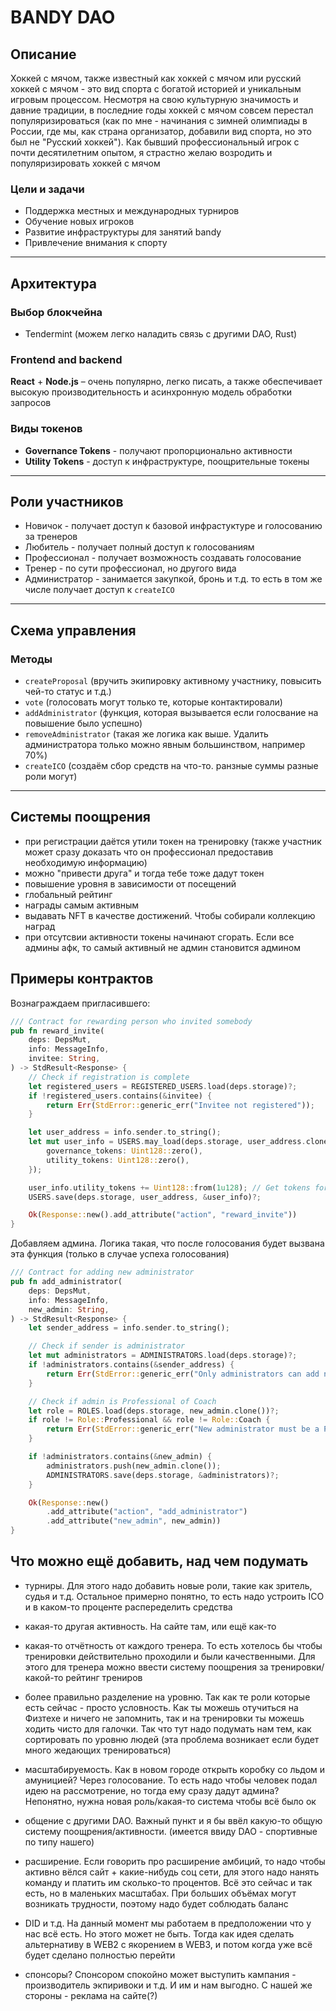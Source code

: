 # BANDY DAO

## Описание
Хоккей с мячом, также известный как хоккей с мячом или русский хоккей с мячом - это вид спорта с богатой историей и уникальным игровым процессом. Несмотря на свою культурную значимость и давние традиции, в последние годы хоккей с мячом совсем перестал популяризироваться (как по мне - начинания с зимней олимпиады в России, где мы, как страна организатор, добавили вид спорта, но это был не "Русский хоккей"). Как бывший профессиональный игрок с почти десятилетним опытом, я страстно желаю возродить и популяризировать хоккей с мячом

### Цели и задачи
- Поддержка местных и международных турниров
- Обучение новых игроков
- Развитие инфраструктуры для занятий bandy
- Привлечение внимания к спорту

---

## Архитектура

### Выбор блокчейна

- Tendermint (можем легко наладить связь с другими DAO, Rust)

### Frontend and backend

**React** + **Node.js** – очень популярно, легко писать, а также обеспечивает высокую производительность и асинхронную модель обработки запросов

### Виды токенов

- **Governance Tokens** - получают пропорционально активности
- **Utility Tokens** - доступ к инфраструктуре, поощрительные токены

---

## Роли участников
- Новичок - получает доступ к базовой инфрастуктуре и голосованию за тренеров
- Любитель - получает полный доступ к голосованиям
- Профессионал - получает возможность создавать голосование
- Тренер - по сути профессионал, но другого вида
- Администратор - занимается закупкой, бронь и т.д. то есть в том же числе получает доступ к `createICO`

---

## Схема управления
### Методы
- `createProposal` (вручить экипировку активному участнику, повысить чей-то статус и т.д.)
- `vote` (голосовать могут только те, которые контактировали)
- `addAdministrator` (функция, которая вызывается если голосвание на повышение было успешно)
- `removeAdministrator` (такая же логика как выше. Удалить администратора только можно явным большинством, например 70%)
- `createICO` (создаём сбор средств на что-то. ранзные суммы разные роли могут)

--- 

## Системы поощрения
- при регистрации даётся утили токен на тренировку (также участник может сразу доказать что он профессионал предоставив необходимую информацию)
- можно "привести друга" и тогда тебе тоже дадут токен
- повышение уровня в зависимости от посещений
- глобальный рейтинг
- награды самым активным
- выдавать NFT в качестве достижений. Чтобы собирали коллекцию наград
- при отсутсвии активности токены начинают сгорать. Если все админы афк, то самый активный не админ становится админом

## Примеры контрактов

Вознаграждаем пригласившего:
```Rust
/// Contract for rewarding person who invited somebody
pub fn reward_invite(
    deps: DepsMut,
    info: MessageInfo,
    invitee: String,
) -> StdResult<Response> {
    // Check if registration is complete
    let registered_users = REGISTERED_USERS.load(deps.storage)?;
    if !registered_users.contains(&invitee) {
        return Err(StdError::generic_err("Invitee not registered"));
    }

    let user_address = info.sender.to_string();
    let mut user_info = USERS.may_load(deps.storage, user_address.clone())?.unwrap_or(TokenInfo {
        governance_tokens: Uint128::zero(),
        utility_tokens: Uint128::zero(),
    });

    user_info.utility_tokens += Uint128::from(1u128); // Get tokens for invitation
    USERS.save(deps.storage, user_address, &user_info)?;

    Ok(Response::new().add_attribute("action", "reward_invite"))
}
```

Добавляем админа. Логика такая, что после голосования будет вызвана эта функция (только в случае успеха голосования)

```Rust
/// Contract for adding new administrator
pub fn add_administrator(
    deps: DepsMut,
    info: MessageInfo,
    new_admin: String,
) -> StdResult<Response> {
    let sender_address = info.sender.to_string();

    // Check if sender is administrator
    let mut administrators = ADMINISTRATORS.load(deps.storage)?;
    if !administrators.contains(&sender_address) {
        return Err(StdError::generic_err("Only administrators can add new administrators"));
    }

    // Check if admin is Professional of Coach
    let role = ROLES.load(deps.storage, new_admin.clone())?;
    if role != Role::Professional && role != Role::Coach {
        return Err(StdError::generic_err("New administrator must be a Professional or a Coach"));
    }

    if !administrators.contains(&new_admin) {
        administrators.push(new_admin.clone());
        ADMINISTRATORS.save(deps.storage, &administrators)?;
    }

    Ok(Response::new()
        .add_attribute("action", "add_administrator")
        .add_attribute("new_admin", new_admin))
}
```

## Что можно ещё добавить, над чем подумать
- турниры. Для этого надо добавить новые роли, такие как зритель, судья и т.д. Остальное примерно понятно, то есть надо устроить ICO и в каком-то проценте распеределить средства

- какая-то другая активность. На сайте там, или ещё как-то

- какая-то отчётность от каждого тренера. То есть хотелось бы чтобы тренировки действительно проходили и были качественными. Для этого для тренера можно ввести систему поощрения за тренировки/какой-то рейтинг трениров

- более правильно разделение на уровню. Так как те роли которые есть сейчас - просто условность. Как ты можешь отучиться на Физтехе и ничего не запомнить, так и на тренировки ты можешь ходить чисто для галочки. Так что тут надо подумать нам тем, как сортировать по уровню людей (эта проблема возникает если будет много жедающих тренироваться)

- масштабируемость. Как в новом городе открыть коробку со льдом и амуницией? Через голосование. То есть надо чтобы человек подал идею на рассмотрение, но тогда ему сразу дадут админа? Непонятно, нужна новая роль/какая-то система чтобы всё было ок

- общение с другими DAO. Важный пункт и я бы ввёл какую-то общую систему поощрения/активности. (имеется ввиду DAO - спортивные по типу нашего)

- расширение. Если говорить про расширение амбиций, то надо чтобы активно вёлся сайт + какие-нибудь соц сети, для этого надо нанять команду и платить им сколько-то процентов. Всё это сейчас и так есть, но в маленьких масштабах. При больших объёмах могут возникать трудности, поэтому надо будет соблюдать баланс

- DID и т.д. На данный момент мы работаем в предположении что у нас всё есть. Но этого может не быть. Тогда как идея сделать альтернативу в WEB2 с якорением в WEB3, и потом когда уже всё будет сделано полностью перейти

- спонсоры? Спонсором спокойно может выступить кампания - производитель экпиривоки и т.д. И им и нам выгодно. С нашей же стороны - реклама на сайте(?)
